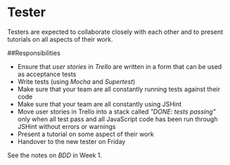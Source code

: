 # Tester

Testers are expected to collaborate closely with each other and to present tutorials on all aspects of their work.

##Responsibilities

* Ensure that *user stories* in *Trello* are written in a form that can be used as acceptance tests
* Write tests (using *Mocha* and *Supertest*)
* Make sure that your team are all constantly running tests against their code
* Make sure that your team are all constantly using JSHint
* Move user stories in Trello into a stack called *"DONE: tests passing"* only when all test pass and all JavaScript code has been run through JSHint without errors or warnings
* Present a tutorial on some aspect of their work
* Handover to the new tester on Friday

See the notes on *BDD* in Week 1.


